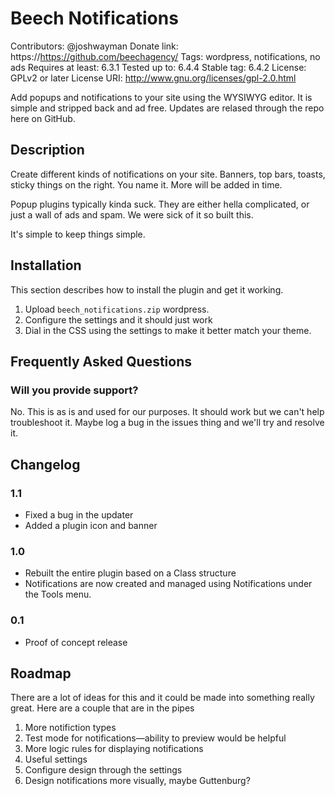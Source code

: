 # Beech Notifications

Contributors: @joshwayman
Donate link: https://https://github.com/beechagency/
Tags: wordpress, notifications, no ads
Requires at least: 6.3.1
Tested up to: 6.4.4
Stable tag: 6.4.2
License: GPLv2 or later
License URI: http://www.gnu.org/licenses/gpl-2.0.html

Add popups and notifications to your site using the WYSIWYG editor. It is simple and stripped back and ad free. Updates are relased through the repo here on GitHub.

## Description 

Create different kinds of notifications on your site. Banners, top bars, toasts, sticky things on the right. You name it. More will be added in time.

Popup plugins typically kinda suck. They are either hella complicated, or just a wall of ads and spam. We were sick of it so built this.

It's simple to keep things simple. 

## Installation

This section describes how to install the plugin and get it working.

1. Upload `beech_notifications.zip` wordpress.
2. Configure the settings and it should just work
3. Dial in the CSS using the settings to make it better match your theme.

## Frequently Asked Questions

### Will you provide support?

No. This is as is and used for our purposes. It should work but we can't help troubleshoot it. Maybe log a bug in the issues thing and we'll try and resolve it.


## Changelog 

### 1.1 
* Fixed a bug in the updater
* Added a plugin icon and banner

### 1.0
* Rebuilt the entire plugin based on a Class structure
* Notifications are now created and managed using Notifications under the Tools menu.

### 0.1
* Proof of concept release

## Roadmap

There are a lot of ideas for this and it could be made into something really great. Here are a couple that are in the pipes

1. More notifiction types
2. Test mode for notifications—ability to preview would be helpful
3. More logic rules for displaying notifications
4. Useful settings
5. Configure design through the settings
6. Design notifications more visually, maybe Guttenburg?
